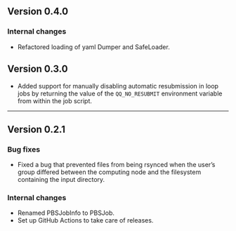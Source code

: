 ## Version 0.4.0

### Internal changes
- Refactored loading of yaml Dumper and SafeLoader.

## Version 0.3.0

- Added support for manually disabling automatic resubmission in loop jobs by returning the value of the `QQ_NO_RESUBMIT` environment variable from within the job script.

***

## Version 0.2.1

### Bug fixes
- Fixed a bug that prevented files from being rsynced when the user’s group differed between the computing node and the filesystem containing the input directory.

### Internal changes
- Renamed PBSJobInfo to PBSJob.
- Set up GitHub Actions to take care of releases.
